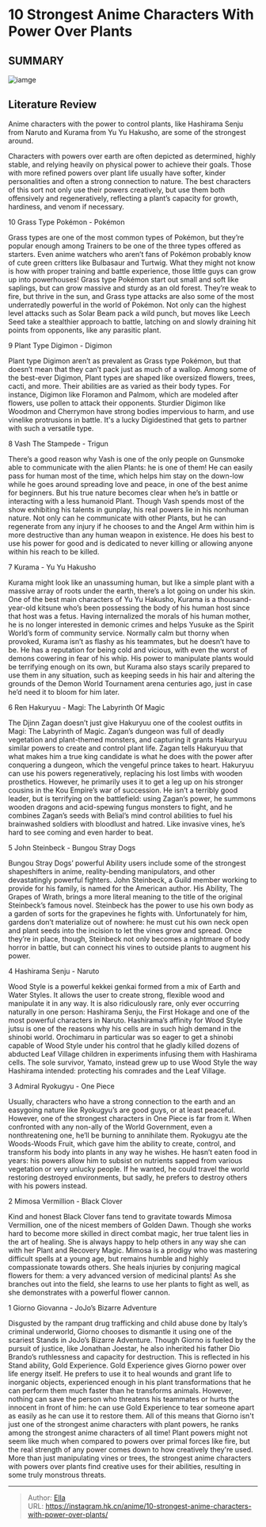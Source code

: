 # 10 Strongest Anime Characters With Power Over Plants


## SUMMARY 

![iamge](https://static1.srcdn.com/wordpress/wp-content/uploads/2023/10/anime-characters-with-plant-powers.jpg)

## Literature Review

Anime characters with the power to control plants, like Hashirama Senju from Naruto and Kurama from Yu Yu Hakusho, are some of the strongest around.





Characters with powers over earth are often depicted as determined, highly stable, and relying heavily on physical power to achieve their goals. Those with more refined powers over plant life usually have softer, kinder personalities and often a strong connection to nature. The best characters of this sort not only use their powers creatively, but use them both offensively and regeneratively, reflecting a plant’s capacity for growth, hardiness, and venom if necessary.









 








 10  Grass Type Pokémon - Pokémon 
        

Grass types are one of the most common types of Pokémon, but they’re popular enough among Trainers to be one of the three types offered as starters. Even anime watchers who aren’t fans of Pokémon probably know of cute green critters like Bulbasaur and Turtwig. What they might not know is how with proper training and battle experience, those little guys can grow up into powerhouses!
Grass type Pokémon start out small and soft like saplings, but can grow massive and sturdy as an old forest. They’re weak to fire, but thrive in the sun, and Grass type attacks are also some of the most underratedly powerful in the world of Pokémon. Not only can the highest level attacks such as Solar Beam pack a wild punch, but moves like Leech Seed take a stealthier approach to battle, latching on and slowly draining hit points from opponents, like any parasitic plant.





 9  Plant Type Digimon - Digimon 
        

Plant type Digimon aren’t as prevalent as Grass type Pokémon, but that doesn’t mean that they can’t pack just as much of a wallop. Among some of the best-ever Digimon, Plant types are shaped like oversized flowers, trees, cacti, and more. Their abilities are as varied as their body types. For instance, Digimon like Floramon and Palmom, which are modeled after flowers, use pollen to attack their opponents. Sturdier Digimon like Woodmon and Cherrymon have strong bodies impervious to harm, and use vinelike protrusions in battle. It&#39;s a lucky Digidestined that gets to partner with such a versatile type.





 8  Vash The Stampede - Trigun 
        

There’s a good reason why Vash is one of the only people on Gunsmoke able to communicate with the alien Plants: he is one of them! He can easily pass for human most of the time, which helps him stay on the down-low while he goes around spreading love and peace, in one of the best anime for beginners. But his true nature becomes clear when he’s in battle or interacting with a less humanoid Plant.
Though Vash spends most of the show exhibiting his talents in gunplay, his real powers lie in his nonhuman nature. Not only can he communicate with other Plants, but he can regenerate from any injury if he chooses to and the Angel Arm within him is more destructive than any human weapon in existence. He does his best to use his power for good and is dedicated to never killing or allowing anyone within his reach to be killed.





 7  Kurama - Yu Yu Hakusho 
        

Kurama might look like an unassuming human, but like a simple plant with a massive array of roots under the earth, there’s a lot going on under his skin. One of the best main characters of Yu Yu Hakusho, Kurama is a thousand-year-old kitsune who’s been possessing the body of his human host since that host was a fetus. Having internalized the morals of his human mother, he is no longer interested in demonic crimes and helps Yusuke as the Spirit World’s form of community service.
Normally calm but thorny when provoked, Kurama isn’t as flashy as his teammates, but he doesn’t have to be. He has a reputation for being cold and vicious, with even the worst of demons cowering in fear of his whip. His power to manipulate plants would be terrifying enough on its own, but Kurama also stays scarily prepared to use them in any situation, such as keeping seeds in his hair and altering the grounds of the Demon World Tournament arena centuries ago, just in case he’d need it to bloom for him later.





 6  Ren Hakuryuu - Magi: The Labyrinth Of Magic 
        

The Djinn Zagan doesn’t just give Hakuryuu one of the coolest outfits in Magi: The Labyrinth of Magic. Zagan’s dungeon was full of deadly vegetation and plant-themed monsters, and capturing it grants Hakuryuu similar powers to create and control plant life. Zagan tells Hakuryuu that what makes him a true king candidate is what he does with the power after conquering a dungeon, which the vengeful prince takes to heart.
Hakuryuu can use his powers regeneratively, replacing his lost limbs with wooden prosthetics. However, he primarily uses it to get a leg up on his stronger cousins in the Kou Empire’s war of succession. He isn’t a terribly good leader, but is terrifying on the battlefield: using Zagan’s power, he summons wooden dragons and acid-spewing fungus monsters to fight, and he combines Zagan’s seeds with Belial’s mind control abilities to fuel his brainwashed soldiers with bloodlust and hatred. Like invasive vines, he’s hard to see coming and even harder to beat.





 5  John Steinbeck - Bungou Stray Dogs 
        

Bungou Stray Dogs’ powerful Ability users include some of the strongest shapeshifters in anime, reality-bending manipulators, and other devastatingly powerful fighters. John Steinbeck, a Guild member working to provide for his family, is named for the American author. His Ability, The Grapes of Wrath, brings a more literal meaning to the title of the original Steinbeck’s famous novel.
Steinbeck has the power to use his own body as a garden of sorts for the grapevines he fights with. Unfortunately for him, gardens don’t materialize out of nowhere: he must cut his own neck open and plant seeds into the incision to let the vines grow and spread. Once they’re in place, though, Steinbeck not only becomes a nightmare of body horror in battle, but can connect his vines to outside plants to augment his power.





 4  Hashirama Senju - Naruto 
        

Wood Style is a powerful kekkei genkai formed from a mix of Earth and Water Styles. It allows the user to create strong, flexible wood and manipulate it in any way. It is also ridiculously rare, only ever occurring naturally in one person: Hashirama Senju, the First Hokage and one of the most powerful characters in Naruto. 
Hashirama’s affinity for Wood Style jutsu is one of the reasons why his cells are in such high demand in the shinobi world. Orochimaru in particular was so eager to get a shinobi capable of Wood Style under his control that he gladly killed dozens of abducted Leaf Village children in experiments infusing them with Hashirama cells. The sole survivor, Yamato, instead grew up to use Wood Style the way Hashirama intended: protecting his comrades and the Leaf Village.





 3  Admiral Ryokugyu - One Piece 
        

Usually, characters who have a strong connection to the earth and an easygoing nature like Ryokugyu’s are good guys, or at least peaceful. However, one of the strongest characters in One Piece is far from it. When confronted with any non-ally of the World Government, even a nonthreatening one, he’ll be burning to annihilate them.
Ryokugyu ate the Woods-Woods Fruit, which gave him the ability to create, control, and transform his body into plants in any way he wishes. He hasn’t eaten food in years: his powers allow him to subsist on nutrients sapped from various vegetation or very unlucky people. If he wanted, he could travel the world restoring destroyed environments, but sadly, he prefers to destroy others with his powers instead.





 2  Mimosa Vermillion - Black Clover 
        

Kind and honest Black Clover fans tend to gravitate towards Mimosa Vermillion, one of the nicest members of Golden Dawn. Though she works hard to become more skilled in direct combat magic, her true talent lies in the art of healing. She is always happy to help others in any way she can with her Plant and Recovery Magic.
Mimosa is a prodigy who was mastering difficult spells at a young age, but remains humble and highly compassionate towards others. She heals injuries by conjuring magical flowers for them: a very advanced version of medicinal plants! As she branches out into the field, she learns to use her plants to fight as well, as she demonstrates with a powerful flower cannon.





 1  Giorno Giovanna - JoJo’s Bizarre Adventure 
        

Disgusted by the rampant drug trafficking and child abuse done by Italy’s criminal underworld, Giorno chooses to dismantle it using one of the scariest Stands in JoJo’s Bizarre Adventure. Though Giorno is fueled by the pursuit of justice, like Jonathan Joestar, he also inherited his father Dio Brando’s ruthlessness and capacity for destruction. This is reflected in his Stand ability, Gold Experience.
Gold Experience gives Giorno power over life energy itself. He prefers to use it to heal wounds and grant life to inorganic objects, experienced enough in his plant transformations that he can perform them much faster than he transforms animals. However, nothing can save the person who threatens his teammates or hurts the innocent in front of him: he can use Gold Experience to tear someone apart as easily as he can use it to restore them. All of this means that Giorno isn&#39;t just one of the strongest anime characters with plant powers, he ranks among the strongest anime characters of all time!
Plant powers might not seem like much when compared to powers over primal forces like fire, but the real strength of any power comes down to how creatively they&#39;re used. More than just manipulating vines or trees, the strongest anime characters with powers over plants find creative uses for their abilities, resulting in some truly monstrous threats.

---

> Author: [Ella](https://instagram.hk.cn/)  
> URL: https://instagram.hk.cn/anime/10-strongest-anime-characters-with-power-over-plants/  

